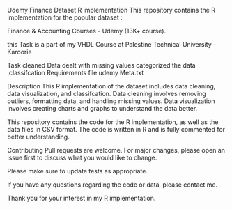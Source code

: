 Udemy Finance Dataset R implementation
This repository contains the R implementation for the popular dataset :

Finance & Accounting Courses - Udemy (13K+ course).

this Task is a part of my VHDL Course at Palestine Technical University - Karoorie

Task
cleaned Data
dealt with missing values
categorized the data ,classifcation
Requirements file
udemy Meta.txt

Description
This R implementation of the dataset includes data cleaning, data visualization, and classifcation. Data cleaning involves removing outliers, formatting data, and handling missing values. Data visualization involves creating charts and graphs to understand the data better.

This repository contains the code for the R implementation, as well as the data files in CSV format. The code is written in R and is fully commented for better understanding.

Contributing
Pull requests are welcome. For major changes, please open an issue first to discuss what you would like to change.

Please make sure to update tests as appropriate.

If you have any questions regarding the code or data, please contact me.

Thank you for your interest in my R implementation.
